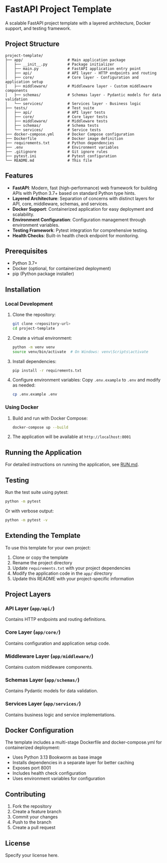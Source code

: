 # FastAPI Project Template

A scalable FastAPI project template with a layered architecture, Docker support, and testing framework.

## Project Structure

```
project-template/
├── app/                    # Main application package
│   ├── __init__.py         # Package initializer
│   ├── main.py             # FastAPI application entry point
│   ├── api/                # API layer - HTTP endpoints and routing
│   ├── core/               # Core layer - Configuration and application setup
│   ├── middleware/         # Middleware layer - Custom middleware components
│   ├── schemas/            # Schemas layer - Pydantic models for data validation
│   └── services/           # Services layer - Business logic
├── tests/                  # Test suite
│   ├── api/                # API layer tests
│   ├── core/               # Core layer tests
│   ├── middleware/         # Middleware tests
│   ├── schemas/            # Schema tests
│   └── services/           # Service tests
├── docker-compose.yml      # Docker Compose configuration
├── Dockerfile              # Docker image definition
├── requirements.txt        # Python dependencies
├── .env                    # Environment variables
├── .gitignore              # Git ignore rules
├── pytest.ini              # Pytest configuration
└── README.md               # This file
```

## Features

- **FastAPI**: Modern, fast (high-performance) web framework for building APIs with Python 3.7+ based on standard Python type hints.
- **Layered Architecture**: Separation of concerns with distinct layers for API, core, middleware, schemas, and services.
- **Docker Support**: Containerized application for easy deployment and scalability.
- **Environment Configuration**: Configuration management through environment variables.
- **Testing Framework**: Pytest integration for comprehensive testing.
- **Health Checks**: Built-in health check endpoint for monitoring.

## Prerequisites

- Python 3.7+
- Docker (optional, for containerized deployment)
- pip (Python package installer)

## Installation

### Local Development

1. Clone the repository:
   ```bash
   git clone <repository-url>
   cd project-template
   ```

2. Create a virtual environment:
   ```bash
   python -m venv venv
   source venv/bin/activate  # On Windows: venv\Scripts\activate
   ```

3. Install dependencies:
   ```bash
   pip install -r requirements.txt
   ```

4. Configure environment variables:
   Copy `.env.example` to `.env` and modify as needed:
   ```bash
   cp .env.example .env
   ```

### Using Docker

1. Build and run with Docker Compose:
   ```bash
   docker-compose up --build
   ```

2. The application will be available at `http://localhost:8001`

## Running the Application

For detailed instructions on running the application, see [RUN.md](RUN.md).

## Testing

Run the test suite using pytest:

```bash
python -m pytest
```

Or with verbose output:

```bash
python -m pytest -v
```

## Extending the Template

To use this template for your own project:

1. Clone or copy the template
2. Rename the project directory
3. Update `requirements.txt` with your project dependencies
4. Modify the application code in the `app/` directory
5. Update this README with your project-specific information

## Project Layers

### API Layer (`app/api/`)
Contains HTTP endpoints and routing definitions.

### Core Layer (`app/core/`)
Contains configuration and application setup code.

### Middleware Layer (`app/middleware/`)
Contains custom middleware components.

### Schemas Layer (`app/schemas/`)
Contains Pydantic models for data validation.

### Services Layer (`app/services/`)
Contains business logic and service implementations.

## Docker Configuration

The template includes a multi-stage Dockerfile and docker-compose.yml for containerized deployment:

- Uses Python 3.13 Bookworm as base image
- Installs dependencies in a separate layer for better caching
- Exposes port 8001
- Includes health check configuration
- Uses environment variables for configuration

## Contributing

1. Fork the repository
2. Create a feature branch
3. Commit your changes
4. Push to the branch
5. Create a pull request

## License

Specify your license here.
